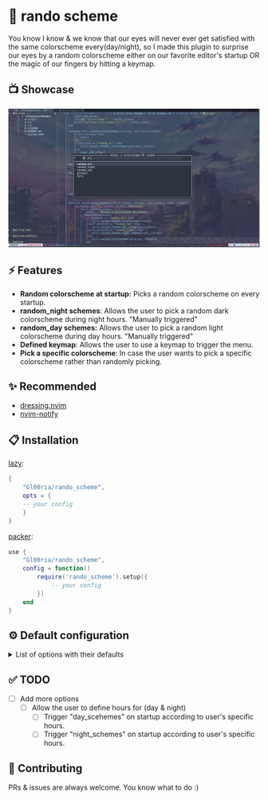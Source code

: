 # 🌈 rando scheme

You know I know & we know that our eyes will never ever get satisfied with the same
colorscheme every(day/night), so I made this plugin to surprise our eyes by a
random colorscheme either on our favorite editor's startup OR the magic of our
fingers by hitting a keymap.

## 📺 Showcase
![random_pic](https://github.com/Gl00ria/rando_scheme/blob/main/assets/rando_pic.png)

## ⚡️ Features

- **Random colorscheme at startup:** Picks a random colorscheme on every startup.
- **random_night schemes**: Allows the user to pick a random dark colorscheme during night hours. "Manually triggered"
- **random_day schemes:** Allows the user to pick a random light colorscheme during day hours. "Manually triggered"
- **Defined keymap**: Allows the user to use a keymap to trigger the menu.
- **Pick a specific colorscheme**: In case the user wants to pick a specific colorscheme rather than randomly picking.

## ✨ Recommended

- [dressing.nvim](https://github.com/stevearc/dressing.nvim)
- [nvim-notify](https://github.com/rcarriga/nvim-notify)

## 📋 Installation

[lazy](https://github.com/folke/lazy.nvim):

```lua
{
    "Gl00ria/rando_scheme",
    opts = {
    -- your config
    }
}
```

[packer](https://github.com/wbthomason/packer.nvim):

```lua
use {
    "Gl00ria/rando_scheme",
    config = function()
        require('rando_scheme').setup({
            -- your config
        })
    end
}
```

## ⚙️ Default configuration

<details>
<summary>List of options with their defaults</summary>

```lua
{
    keymap = "<F2>",
    random_startup = true,
    -- "startup_schemes" table used for startup schemes & in case the user selected 'random_all' from the menu
    startup_schemes = {
        -- default colorschemes on [Neovim](https://github.com/neovim/neovim/tree/master/runtime/colors):
        "desert",
        "elflord",
        "evening",
        "habamax",
        "industry",
        "koehler",
        "lunaperche",
        "morning",
        "murphy",
        "pablo",
        "tetrobox",
        "ron",
    },
    night_schemes = { -- used when choosing "random_night" from the menu
        "blue",
        "darkblue",
        "default",
        "quiet",
    },
    day_schemes = { -- used when choosing  "random_day" from the menu
        "peachpuff",
        "zellner",
        "shine",
        "delek",
    },
}
```

</details>

## ✅ TODO

- [ ] Add more options
  - [ ] Allow the user to define hours for (day & night)
    - [ ] Trigger "day_scehemes" on startup according to user's specific hours.
    - [ ] Trigger "night_schemes" on startup according to user's specific hours.

## 🤝 Contributing

PRs & issues are always welcome. You know what to do :)
